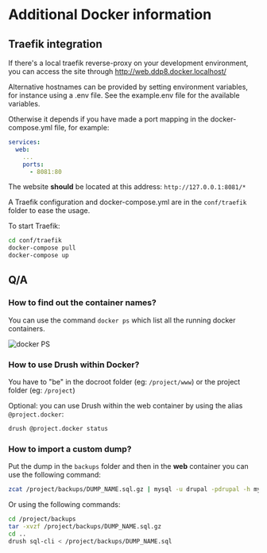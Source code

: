 # Additional Docker information

## Traefik integration

If there's a local traefik reverse-proxy on your development environment, you
can access the site through http://web.ddp8.docker.localhost/

Alternative hostnames can be provided by setting environment variables, for
instance using a .env file. See the example.env file for the available
variables.

Otherwise it depends if you have made a port mapping in the docker-compose.yml
file, for example:

```yaml
services:
  web:
    ...
    ports:
      - 8081:80
```

The website **should** be located at this address: `http://127.0.0.1:8081/*`

A Traefik configuration and docker-compose.yml are in the `conf/traefik` folder
to ease the usage.

To start Traefik:

```bash
cd conf/traefik
docker-compose pull
docker-compose up
```

## Q/A
### How to find out the container names?

You can use the command `docker ps` which list all the running docker
containers.

![docker PS](http://i.imgur.com/SDgHsqs.png)

### How to use Drush within Docker?

You have to "be" in the docroot folder (eg: `/project/www`) or the project
folder (eg: `/project`)

Optional: you can use Drush within the web container by using the alias
`@project.docker`:

```bash
drush @project.docker status
```

### How to import a custom dump?

Put the dump in the `backups` folder and then in the **web** container you can
use the following command:

```bash
zcat /project/backups/DUMP_NAME.sql.gz | mysql -u drupal -pdrupal -h mysql drupal
```

Or using the following commands:

```bash
cd /project/backups
tar -xvzf /project/backups/DUMP_NAME.sql.gz
cd ..
drush sql-cli < /project/backups/DUMP_NAME.sql
```

